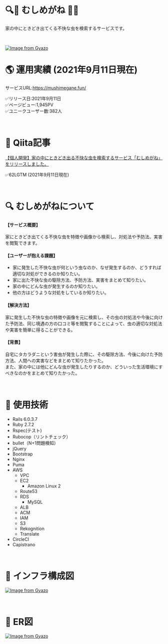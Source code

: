 # :mag::bug: むしめがね :bug::mag_right:
家の中にときどき出てくる不快な虫を検索するサービスです。

<br />

[![Image from Gyazo](https://i.gyazo.com/2c85b4c127e9ba9f1b89c05314311acd.jpg)](https://gyazo.com/2c85b4c127e9ba9f1b89c05314311acd)

# :earth_americas: 運用実績 (2021年9月11日現在) 
サービスURL:https://mushimegane.fun/  

✅リリース日:2021年9月11日  
✅ページビュー:1,945PV  
✅ユニークユーザー数:382人

<br />

# :green_book: Qiita記事
[【個人開発】家の中にときどき出る不快な虫を検索するサービス「むしめがね」をリリースしました。](https://qiita.com/kimorisan/items/84997591c7c2c897da18)

✅62LGTM (2021年9月11日現在) 

<br />

# :mag: むしめがねについて
#### 【サービス概要】
家にときどき出てくる不快な虫を特徴や画像から検索し、対処法や予防法、実害を閲覧できます。

#### 【ユーザーが抱える課題】
- 家に発生した不快な虫が何という虫なのか、なぜ発生するのか、どうすれば適切な対処ができるのか知りたい。
- 家に出た不快な虫の駆除方法、予防方法、実害をまとめて知りたい。
- 家の中にどんな虫が発生するのか知りたい。
- 他の方はどうような対処をしているか知りたい。

#### 【解決方法】
家に発生した不快な虫の特徴や画像を元に検索し、その虫の対処法や今後に向けた予防法、同じ境遇の方の口コミ等を閲覧することによって、虫の適切な対処法や実害を簡単に得ることができる。

#### 【背景】
自宅にタカラダニという害虫が発生した際に、その駆除方法、今後に向けた予防方法、人間への実害などをまとめて知りたかった。  
また、家の中には他にどんな虫が発生したりするのか、どういった生活環境にすべきなのかをまとめて知りたかった。

<br />

# :wrench: 使用技術
- Rails 6.0.3.7
- Ruby 2.7.2
- Rspec(テスト)
- Rubocop（リントチェック）
- bullet（N+1問題検知）
- jQuery
- Bootstrap
- Nginx
- Puma
- AWS
  - VPC
  - EC2
    - Amazon Linux 2 
  - Route53
  - RDS
    - MySQL 
  - ALB
  - ACM
  - IAM
  - S3
  - Rekognition
  - Translate
- CircleCI
- Capistrano

<br />

# :construction: インフラ構成図
[![Image from Gyazo](https://i.gyazo.com/c6f5c2113c264ed5704732bd87863e59.png)](https://gyazo.com/c6f5c2113c264ed5704732bd87863e59)

<br />

# :memo: ER図
[![Image from Gyazo](https://i.gyazo.com/9e73078ddad7580998c662bd7923b317.png)](https://gyazo.com/9e73078ddad7580998c662bd7923b317)
